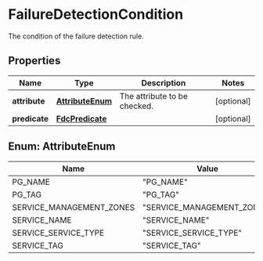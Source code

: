 

# FailureDetectionCondition

The condition of the failure detection rule.

## Properties

| Name | Type | Description | Notes |
|------------ | ------------- | ------------- | -------------|
|**attribute** | [**AttributeEnum**](#AttributeEnum) | The attribute to be checked. |  [optional] |
|**predicate** | [**FdcPredicate**](FdcPredicate.md) |  |  [optional] |



## Enum: AttributeEnum

| Name | Value |
|---- | -----|
| PG_NAME | &quot;PG_NAME&quot; |
| PG_TAG | &quot;PG_TAG&quot; |
| SERVICE_MANAGEMENT_ZONES | &quot;SERVICE_MANAGEMENT_ZONES&quot; |
| SERVICE_NAME | &quot;SERVICE_NAME&quot; |
| SERVICE_SERVICE_TYPE | &quot;SERVICE_SERVICE_TYPE&quot; |
| SERVICE_TAG | &quot;SERVICE_TAG&quot; |



